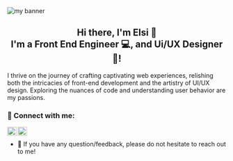 <img src="https://github.com/elsiip/elsiip/assets/110887523/025da00b-619a-4e7a-932a-083a8d27dd52.png" alt="my banner">

<h2 align="center">Hi there, I'm Elsi 👋 <br>I'm a Front End Engineer 💻, and Ui/UX Designer 🎨!</h2>



I thrive on the journey of crafting captivating web experiences, relishing both the intricacies of front-end development and the artistry of UI/UX design. Exploring the nuances of code and understanding user behavior are my passions.

### 🤝 Connect with me:

<a href="https://www.linkedin.com/in/elsi-p/"><img align="left" src="https://github.com/elsiip/elsiip/assets/110887523/9df33e26-aafb-42d2-8831-937e10827db0" alt="Elsi | LinkedIn" width="21px"/></a>
<a href="https://instagram.com/3101_els"><img align="left" src="https://github.com/elsiip/elsiip/assets/110887523/f3dada26-5120-45e3-b11f-8f0713f02243" alt="Elsi | Instagram" width="21px"/></a>
</br>
- 💬 If you have any question/feedback, please do not hesitate to reach out to me!


<!--
**elsiip/elsiip** is a ✨ _special_ ✨ repository because its `README.md` (this file) appears on your GitHub profile.

Here are some ideas to get you started:

- 🔭 I’m currently working on ...
- 🌱 I’m currently learning ...
- 👯 I’m looking to collaborate on ...
- 🤔 I’m looking for help with ...
- 💬 Ask me about ...
- 📫 How to reach me: ...
- 😄 Pronouns: ...
- ⚡ Fun fact: ...
-->
